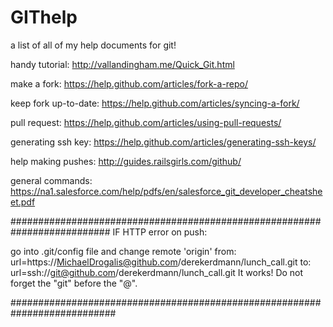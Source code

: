 # GIThelp
a list of all of my help documents for git!

handy tutorial:        http://vallandingham.me/Quick_Git.html

make a fork:           https://help.github.com/articles/fork-a-repo/

keep fork up-to-date:  https://help.github.com/articles/syncing-a-fork/

pull request:          https://help.github.com/articles/using-pull-requests/

generating ssh key:    https://help.github.com/articles/generating-ssh-keys/

help making pushes:    http://guides.railsgirls.com/github/

general commands:      https://na1.salesforce.com/help/pdfs/en/salesforce_git_developer_cheatsheet.pdf

##########################################################################
IF HTTP error on push:

go into .git/config file and change remote 'origin' from:
url=https://MichaelDrogalis@github.com/derekerdmann/lunch_call.git 
to:
url=ssh://git@github.com/derekerdmann/lunch_call.git
It works!  Do not forget the "git" before the "@".

###########################################################################
